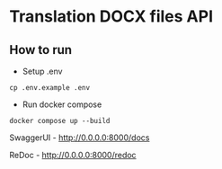 # Translation DOCX files API

## How to run
- Setup .env
```shell
cp .env.example .env 
```

- Run docker compose
```
docker compose up --build
```

SwaggerUI - http://0.0.0.0:8000/docs

ReDoc - http://0.0.0.0:8000/redoc
